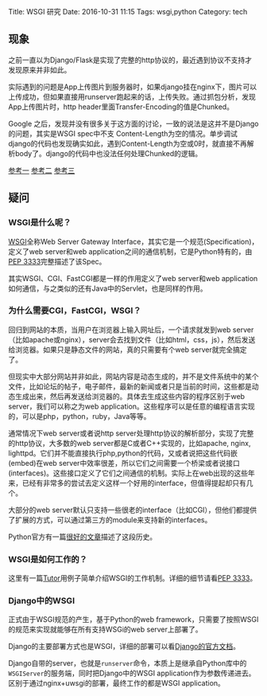 Title: WSGI 研究
Date: 2016-10-31 11:15
Tags: wsgi,python
Category: tech

## 现象
之前一直以为Django/Flask是实现了完整的http协议的，最近遇到协议不支持才发现原来并非如此。

实际遇到的问题是App上传图片到服务器时，如果django挂在nginx下，图片可以上传成功，但如果直接用runserver跑起来的话，上传失败。通过抓包分析，发现App上传图片时，http header里面Transfer-Encoding的值是Chunked。

Google 之后，发现并没有很多关于这方面的讨论，一致的说法是这并不是Django的问题，其实是WSGI spec中不支 Content-Length为空的情况。单步调试django的代码也发现确实如此，遇到Content-Length为空或0时，就直接不再解析body了。django的代码中也没法任何处理Chunked的逻辑。

[参考一][5]  [参考二][6]  [参考三][7]

## 疑问
### WSGI是什么呢？
[WSGI][9]全称Web Server Gateway Interface，其实它是一个规范(Specification)，定义了web server和web application之间的通信机制，它是Python特有的，由[PEP 3333][1]完整描述了该Spec。

其实WSGI、CGI、FastCGI都是一样的作用定义了web server和web application如何通信，与之类似的还有Java中的Servlet，也是同样的作用。

### 为什么需要CGI，FastCGI，WSGI？
回归到网站的本质，当用户在浏览器上输入网址后，一个请求就发到web server（比如apache或nginx），server会去找到文件（比如html，css，js），然后发送给浏览器。如果只是静态文件的网站，真的只需要有个web server就完全搞定了。

但现实中大部分网站并非如此，网站内容是动态生成的，并不是文件系统中的某个文件，比如论坛的帖子，电子邮件，最新的新闻或者只是当前的时间，这些都是动态生成出来，然后再发送给浏览器的。具体去生成这些内容的程序区别于web server，我们可以称之为web application。这些程序可以是任意的编程语言实现的，可以是php，python，ruby，Java等等。

通常情况下web server或者说http server处理http协议的解析部分，实现了完整的http协议，大多数的web server都是C或者C++实现的，比如apache, nginx, lighttpd。它们并不能直接执行php,python的代码，又或者说把这些代码嵌(embed)在web server中效率很差，所以它们之间需要一个桥梁或者说接口(interfaces)。这些接口定义了它们之间通信的机制。实际上在web出现的这些年来，已经有非常多的尝试去定义这样一个好用的interface，但值得提起却只有几个。

大部分的web server默认只支持一些很老的interface（比如CGI），但他们都提供了扩展的方式，可以通过第三方的module来支持新的interfaces。

Python官方有一篇[很好的文章][4]描述了这段历史。

### WSGI是如何工作的？
这里有一篇[Tutor][8]用例子简单介绍WSGI的工作机制。详细的细节请看[PEP 3333][1]。

### Django中的WSGI
正式由于WSGI规范的产生，基于Python的web framework，只需要了按照WSGI的规范来实现就能够在所有支持WSGi的web server上部署了。

Django的主要部署方式也是WSGI，详细的部署可以看[Django的官方文档][10]。

Django自带的server，也就是`runserver`命令，本质上是继承自Python库中的`WSGIServer`的服务端，同时把Django中的WSGI application作为参数传递进去。区别于通过nginx+uwsgi的部署，最终工作的都是WSGI application。


[1]: https://www.python.org/dev/peps/pep-3333/
[2]: http://stackoverflow.com/questions/219110/how-python-web-frameworks-wsgi-and-cgi-fit-together
[3]: http://stackoverflow.com/questions/2089271/what-is-common-gateway-interface-cgi?rq=1
[4]: https://docs.python.org/3/howto/webservers.html
[5]: http://stackoverflow.com/questions/12091067/handling-http-chunked-encoding-with-django
[6]: https://github.com/pallets/flask/issues/367
[7]: https://www.reddit.com/r/django/comments/4j6sx5/transferencoding_chunked/
[8]: http://wsgi.tutorial.codepoint.net/
[9]: http://www.wsgi.org/
[10]: https://docs.djangoproject.com/en/dev/howto/deployment/wsgi/
